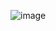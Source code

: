 ![image](https://user-images.githubusercontent.com/81552729/150784021-af5fb79d-3408-470e-9ff6-375548fa33bb.png)
